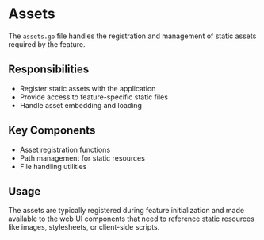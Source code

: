 # Assets

The `assets.go` file handles the registration and management of static assets required by the feature.

## Responsibilities

- Register static assets with the application
- Provide access to feature-specific static files
- Handle asset embedding and loading

## Key Components

- Asset registration functions
- Path management for static resources
- File handling utilities

## Usage

The assets are typically registered during feature initialization and made available to the web UI components that need to reference static resources like images, stylesheets, or client-side scripts.